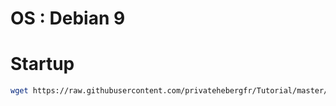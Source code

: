 # OS : Debian 9
# Startup 
```bash
wget https://raw.githubusercontent.com/privatehebergfr/Tutorial/master/linux/fivem/run.sh && chmod +x run.sh && ./run.sh
```
